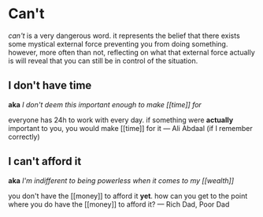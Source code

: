 # Can't

_can't_ is a very dangerous word. it represents the belief that there exists some mystical external force preventing you from doing something. however, more often than not, reflecting on what that external force actually is will reveal that you can still be in control of the situation.

## I don't have time

**aka** _I don't deem this important enough to make [[time]] for_

everyone has $24 \text{h}$ to work with every day. if something were **actually** important to you, you would make [[time]] for it &mdash; Ali Abdaal (if I remember correctly)

## I can't afford it

**aka** _I'm indifferent to being powerless when it comes to my [[wealth]]_

you don't have the [[money]] to afford it **yet**. how can you get to the point where you do have the [[money]] to afford it? &mdash; Rich Dad, Poor Dad

